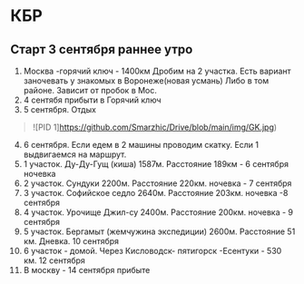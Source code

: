 # КБР
## Старт 3 сентября раннее утро
1. Москва -горячий ключ - 1400км
	Дробим на 2 участка. Есть вариант заночевать у знакомых в Воронеже(новая усмань) Либо в том районе. Зависит от пробок в Мос.
2. 4 сентябя прибыти в Горячий ключ
3. 5 сентября. Отдых
>![PID 1]https://github.com/Smarzhic/Drive/blob/main/img/GK.jpg) 
4. 6 сентября. Если едем в 2 машины проводим скатку. Если 1 выдвигаемся на маршрут.
5. 1 участок. Ду-Ду-Гущ (киша) 1587м. Расстояние 189км - 6 сентября ночевка
6. 2 участок. Сундуки 2200м. Расстояние 220км. ночевка - 7 сентября
7. 3 участок. Софийское седло 2640м. Расстояние 203км. ночевка -8 сентября
8. 4 участок.  Урочище Джил-су 2400м. Расстояние 200км. ночевка - 9 сентября
9. 5 участок. Бергамыт (жемчужина экспедиции) 2600м. Расстояние 51 км. Дневка. 10 сентября
10. 6 участок  - домой. Через Кисловодск- пятигорск -Есентуки - 530 км.  12 сентября
11. В москву - 14 сентября прибыте
